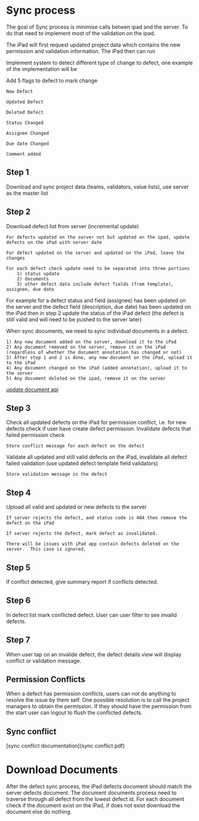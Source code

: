 Sync process
============

The goal of Sync process is minimise calls betwen ipad and the server.  To do that need to implement most of the validation
on the ipad.  

The iPad will first request updated project data which contains the new permission and validation information.  The iPad then
can run 


Implement system to detect different type of change to defect, one example of the implementation will be

Add 5 flags to defect to mark change 

    New Defect

    Updated Defect
    
    Deleted Defect

    Status Changed

    Assignee Changed

    Due date Changed

    Comment added

Step 1
------

Download and sync project data (teams, validators, value lists), use server as the master list

Step 2 
------
Download defect list from server (incremental update)

    For defects updated on the server not but updated on the ipad, update defects on the iPad with server date

    For defect updated on the server and updated on the iPad, leave the changes

    For each defect check update need to be separated into three portions
        1) status update
        2) documents
        3) other defect data include defect fields (from template), assignee, due date


For example for a defect status and field (assignee) has been updated on the server and the defect field (description, due date) has been updated on the iPad
then in step 2 update the status of the iPad defect (the defect is still valid and will need to be pushed to the server later)

When sync documents, we need to sync individual documents in a defect.  

    1) Any new document added on the server, download it to the iPad
    2) Any document removed on the server, remove it on the iPad (regardless of whether the document annotation has changed or not)
    3) After step 1 and 2 is done, any new document on the iPad, upload it to the iPad
    4) Any document changed on the iPad (added annotation), upload it to the server
    5) Any document deleted on the ipad, remove it on the server

[update document api](sync.md#UPLOAD-UPDATED-DOCUMENT)

Step 3
------

Check all updated defects on the iPad for permission conflict, i.e. for new defects check if user have create defect permission.
Invalidate defects that failed permission check

    Store conflict message for each defect on the defect

Validate all updated and still valid defects on the iPad, invalidate all defect failed validation (use updated defect template field validators)

    Store validation message in the defect

Step 4
------
Upload all valid and updated or new defects to the server

    If server rejects the defect, and status code is 404 then remove the defect on the iPad

    If server rejects the defect, mark defect as invalidated.  

    There will be issues with iPad app contain defects deleted on the server.  This case is ignored.

Step 5
------
If conflict detected, give summary report if conflicts detected.

Step 6
------
In defect list mark conflicted defect.  User can user filter to see invalid defects.

Step 7 
------
When user tap on an invalide defect, the defect details view will display conflict or validation message.

Permission Conflicts
--------------------
When a defect has permission conflicts, users can not do anything to resolve the issue by them self.
One possible resolution is to call the project managers to obtain the permission.  If they should have the permission from the start
user can logout to flush the conflicted defects.

Sync conflict
-------------
[sync conflict documentation](sync conflict.pdf)

Download Documents
==================

After the defect sync process, the iPad defects document should match the server defects document.  The 
document documents process need to traverse through all defect from the lowest defect id.  For each document
check if the document exist on the iPad, if does not exist download the document else do nothing.



